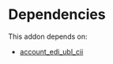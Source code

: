 # Dependencies

This addon depends on:

- [account_edi_ubl_cii](https://github.com/bringout/oca-ocb-accounting/tree/73715ff0fc7df4a3277aebac4dbb68118fc80fe4/odoo-bringout-oca-ocb-account_edi_ubl_cii)
